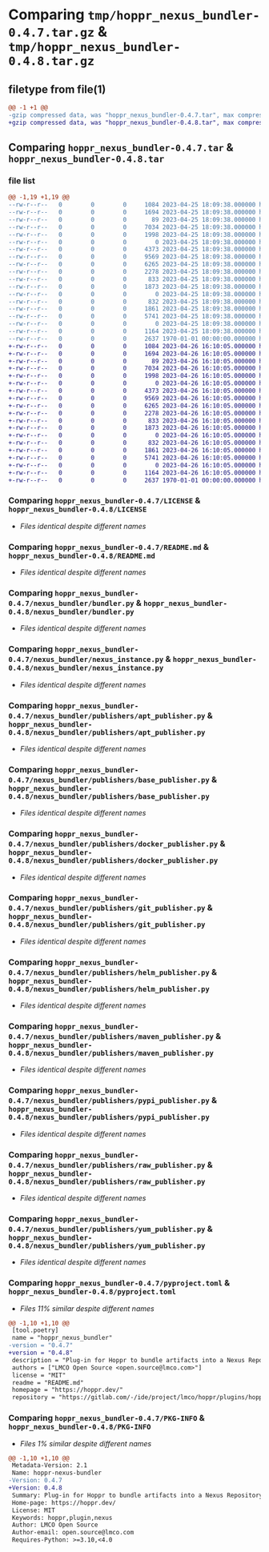 # Comparing `tmp/hoppr_nexus_bundler-0.4.7.tar.gz` & `tmp/hoppr_nexus_bundler-0.4.8.tar.gz`

## filetype from file(1)

```diff
@@ -1 +1 @@
-gzip compressed data, was "hoppr_nexus_bundler-0.4.7.tar", max compression
+gzip compressed data, was "hoppr_nexus_bundler-0.4.8.tar", max compression
```

## Comparing `hoppr_nexus_bundler-0.4.7.tar` & `hoppr_nexus_bundler-0.4.8.tar`

### file list

```diff
@@ -1,19 +1,19 @@
--rw-r--r--   0        0        0     1084 2023-04-25 18:09:38.000000 hoppr_nexus_bundler-0.4.7/LICENSE
--rw-r--r--   0        0        0     1694 2023-04-25 18:09:38.000000 hoppr_nexus_bundler-0.4.7/README.md
--rw-r--r--   0        0        0       89 2023-04-25 18:09:38.000000 hoppr_nexus_bundler-0.4.7/nexus_bundler/__init__.py
--rw-r--r--   0        0        0     7034 2023-04-25 18:09:38.000000 hoppr_nexus_bundler-0.4.7/nexus_bundler/bundler.py
--rw-r--r--   0        0        0     1998 2023-04-25 18:09:38.000000 hoppr_nexus_bundler-0.4.7/nexus_bundler/nexus_instance.py
--rw-r--r--   0        0        0        0 2023-04-25 18:09:38.000000 hoppr_nexus_bundler-0.4.7/nexus_bundler/publishers/__init__.py
--rw-r--r--   0        0        0     4373 2023-04-25 18:09:38.000000 hoppr_nexus_bundler-0.4.7/nexus_bundler/publishers/apt_publisher.py
--rw-r--r--   0        0        0     9569 2023-04-25 18:09:38.000000 hoppr_nexus_bundler-0.4.7/nexus_bundler/publishers/base_publisher.py
--rw-r--r--   0        0        0     6265 2023-04-25 18:09:38.000000 hoppr_nexus_bundler-0.4.7/nexus_bundler/publishers/docker_publisher.py
--rw-r--r--   0        0        0     2278 2023-04-25 18:09:38.000000 hoppr_nexus_bundler-0.4.7/nexus_bundler/publishers/git_publisher.py
--rw-r--r--   0        0        0      833 2023-04-25 18:09:38.000000 hoppr_nexus_bundler-0.4.7/nexus_bundler/publishers/helm_publisher.py
--rw-r--r--   0        0        0     1873 2023-04-25 18:09:38.000000 hoppr_nexus_bundler-0.4.7/nexus_bundler/publishers/maven_publisher.py
--rw-r--r--   0        0        0        0 2023-04-25 18:09:38.000000 hoppr_nexus_bundler-0.4.7/nexus_bundler/publishers/py.typed
--rw-r--r--   0        0        0      832 2023-04-25 18:09:38.000000 hoppr_nexus_bundler-0.4.7/nexus_bundler/publishers/pypi_publisher.py
--rw-r--r--   0        0        0     1861 2023-04-25 18:09:38.000000 hoppr_nexus_bundler-0.4.7/nexus_bundler/publishers/raw_publisher.py
--rw-r--r--   0        0        0     5741 2023-04-25 18:09:38.000000 hoppr_nexus_bundler-0.4.7/nexus_bundler/publishers/yum_publisher.py
--rw-r--r--   0        0        0        0 2023-04-25 18:09:38.000000 hoppr_nexus_bundler-0.4.7/nexus_bundler/py.typed
--rw-r--r--   0        0        0     1164 2023-04-25 18:09:38.000000 hoppr_nexus_bundler-0.4.7/pyproject.toml
--rw-r--r--   0        0        0     2637 1970-01-01 00:00:00.000000 hoppr_nexus_bundler-0.4.7/PKG-INFO
+-rw-r--r--   0        0        0     1084 2023-04-26 16:10:05.000000 hoppr_nexus_bundler-0.4.8/LICENSE
+-rw-r--r--   0        0        0     1694 2023-04-26 16:10:05.000000 hoppr_nexus_bundler-0.4.8/README.md
+-rw-r--r--   0        0        0       89 2023-04-26 16:10:05.000000 hoppr_nexus_bundler-0.4.8/nexus_bundler/__init__.py
+-rw-r--r--   0        0        0     7034 2023-04-26 16:10:05.000000 hoppr_nexus_bundler-0.4.8/nexus_bundler/bundler.py
+-rw-r--r--   0        0        0     1998 2023-04-26 16:10:05.000000 hoppr_nexus_bundler-0.4.8/nexus_bundler/nexus_instance.py
+-rw-r--r--   0        0        0        0 2023-04-26 16:10:05.000000 hoppr_nexus_bundler-0.4.8/nexus_bundler/publishers/__init__.py
+-rw-r--r--   0        0        0     4373 2023-04-26 16:10:05.000000 hoppr_nexus_bundler-0.4.8/nexus_bundler/publishers/apt_publisher.py
+-rw-r--r--   0        0        0     9569 2023-04-26 16:10:05.000000 hoppr_nexus_bundler-0.4.8/nexus_bundler/publishers/base_publisher.py
+-rw-r--r--   0        0        0     6265 2023-04-26 16:10:05.000000 hoppr_nexus_bundler-0.4.8/nexus_bundler/publishers/docker_publisher.py
+-rw-r--r--   0        0        0     2278 2023-04-26 16:10:05.000000 hoppr_nexus_bundler-0.4.8/nexus_bundler/publishers/git_publisher.py
+-rw-r--r--   0        0        0      833 2023-04-26 16:10:05.000000 hoppr_nexus_bundler-0.4.8/nexus_bundler/publishers/helm_publisher.py
+-rw-r--r--   0        0        0     1873 2023-04-26 16:10:05.000000 hoppr_nexus_bundler-0.4.8/nexus_bundler/publishers/maven_publisher.py
+-rw-r--r--   0        0        0        0 2023-04-26 16:10:05.000000 hoppr_nexus_bundler-0.4.8/nexus_bundler/publishers/py.typed
+-rw-r--r--   0        0        0      832 2023-04-26 16:10:05.000000 hoppr_nexus_bundler-0.4.8/nexus_bundler/publishers/pypi_publisher.py
+-rw-r--r--   0        0        0     1861 2023-04-26 16:10:05.000000 hoppr_nexus_bundler-0.4.8/nexus_bundler/publishers/raw_publisher.py
+-rw-r--r--   0        0        0     5741 2023-04-26 16:10:05.000000 hoppr_nexus_bundler-0.4.8/nexus_bundler/publishers/yum_publisher.py
+-rw-r--r--   0        0        0        0 2023-04-26 16:10:05.000000 hoppr_nexus_bundler-0.4.8/nexus_bundler/py.typed
+-rw-r--r--   0        0        0     1164 2023-04-26 16:10:05.000000 hoppr_nexus_bundler-0.4.8/pyproject.toml
+-rw-r--r--   0        0        0     2637 1970-01-01 00:00:00.000000 hoppr_nexus_bundler-0.4.8/PKG-INFO
```

### Comparing `hoppr_nexus_bundler-0.4.7/LICENSE` & `hoppr_nexus_bundler-0.4.8/LICENSE`

 * *Files identical despite different names*

### Comparing `hoppr_nexus_bundler-0.4.7/README.md` & `hoppr_nexus_bundler-0.4.8/README.md`

 * *Files identical despite different names*

### Comparing `hoppr_nexus_bundler-0.4.7/nexus_bundler/bundler.py` & `hoppr_nexus_bundler-0.4.8/nexus_bundler/bundler.py`

 * *Files identical despite different names*

### Comparing `hoppr_nexus_bundler-0.4.7/nexus_bundler/nexus_instance.py` & `hoppr_nexus_bundler-0.4.8/nexus_bundler/nexus_instance.py`

 * *Files identical despite different names*

### Comparing `hoppr_nexus_bundler-0.4.7/nexus_bundler/publishers/apt_publisher.py` & `hoppr_nexus_bundler-0.4.8/nexus_bundler/publishers/apt_publisher.py`

 * *Files identical despite different names*

### Comparing `hoppr_nexus_bundler-0.4.7/nexus_bundler/publishers/base_publisher.py` & `hoppr_nexus_bundler-0.4.8/nexus_bundler/publishers/base_publisher.py`

 * *Files identical despite different names*

### Comparing `hoppr_nexus_bundler-0.4.7/nexus_bundler/publishers/docker_publisher.py` & `hoppr_nexus_bundler-0.4.8/nexus_bundler/publishers/docker_publisher.py`

 * *Files identical despite different names*

### Comparing `hoppr_nexus_bundler-0.4.7/nexus_bundler/publishers/git_publisher.py` & `hoppr_nexus_bundler-0.4.8/nexus_bundler/publishers/git_publisher.py`

 * *Files identical despite different names*

### Comparing `hoppr_nexus_bundler-0.4.7/nexus_bundler/publishers/helm_publisher.py` & `hoppr_nexus_bundler-0.4.8/nexus_bundler/publishers/helm_publisher.py`

 * *Files identical despite different names*

### Comparing `hoppr_nexus_bundler-0.4.7/nexus_bundler/publishers/maven_publisher.py` & `hoppr_nexus_bundler-0.4.8/nexus_bundler/publishers/maven_publisher.py`

 * *Files identical despite different names*

### Comparing `hoppr_nexus_bundler-0.4.7/nexus_bundler/publishers/pypi_publisher.py` & `hoppr_nexus_bundler-0.4.8/nexus_bundler/publishers/pypi_publisher.py`

 * *Files identical despite different names*

### Comparing `hoppr_nexus_bundler-0.4.7/nexus_bundler/publishers/raw_publisher.py` & `hoppr_nexus_bundler-0.4.8/nexus_bundler/publishers/raw_publisher.py`

 * *Files identical despite different names*

### Comparing `hoppr_nexus_bundler-0.4.7/nexus_bundler/publishers/yum_publisher.py` & `hoppr_nexus_bundler-0.4.8/nexus_bundler/publishers/yum_publisher.py`

 * *Files identical despite different names*

### Comparing `hoppr_nexus_bundler-0.4.7/pyproject.toml` & `hoppr_nexus_bundler-0.4.8/pyproject.toml`

 * *Files 11% similar despite different names*

```diff
@@ -1,10 +1,10 @@
 [tool.poetry]
 name = "hoppr_nexus_bundler"
-version = "0.4.7"
+version = "0.4.8"
 description = "Plug-in for Hoppr to bundle artifacts into a Nexus Repository"
 authors = ["LMCO Open Source <open.source@lmco.com>"]
 license = "MIT"
 readme = "README.md"
 homepage = "https://hoppr.dev/"
 repository = "https://gitlab.com/-/ide/project/lmco/hoppr/plugins/hoppr-nexus-bundler"
```

### Comparing `hoppr_nexus_bundler-0.4.7/PKG-INFO` & `hoppr_nexus_bundler-0.4.8/PKG-INFO`

 * *Files 1% similar despite different names*

```diff
@@ -1,10 +1,10 @@
 Metadata-Version: 2.1
 Name: hoppr-nexus-bundler
-Version: 0.4.7
+Version: 0.4.8
 Summary: Plug-in for Hoppr to bundle artifacts into a Nexus Repository
 Home-page: https://hoppr.dev/
 License: MIT
 Keywords: hoppr,plugin,nexus
 Author: LMCO Open Source
 Author-email: open.source@lmco.com
 Requires-Python: >=3.10,<4.0
```

